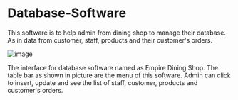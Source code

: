# Database-Software
This software is to help admin from dining shop to manage their database. As in data from customer, staff, products and their customer's orders. 

![image](https://user-images.githubusercontent.com/81791570/118388854-78cd5800-b659-11eb-9966-d9d5073d8668.png)

The interface for database software named as Empire Dining Shop.
The table bar as shown in picture are the menu of this software. Admin can click to insert, update and see the list of staff, customer, products and customer's orders.
